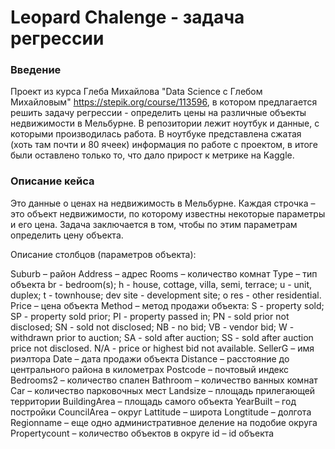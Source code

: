 # Leopard Chalenge - задача регрессии

### Введение
Проект из курса Глеба Михайлова "Data Science с Глебом Михайловым" https://stepik.org/course/113596, в котором предлагается решить задачу регрессии - определить цены на различные объекты недвижимости в Мельбурне. В репозитории лежит ноутбук и данные, с которыми производилась работа. В ноутбуке представлена сжатая (хоть там почти и 80 ячеек) информация по работе с проектом, в итоге были оставлено только то, что дало прирост к метрике на Kaggle. 

### Описание кейса
Это данные о ценах на недвижимость в Мельбурне. Каждая строчка – это объект недвижимости, по которому известны некоторые параметры и его цена. Задача заключается в том, чтобы по этим параметрам определить цену объекта.

Описание столбцов (параметров объекта):

Suburb – район
Address – адрес
Rooms – количество комнат
Type – тип объекта
    br - bedroom(s);
    h - house, cottage, villa, semi, terrace;
    u - unit, duplex;
    t - townhouse;
    dev site - development site;
    o res - other residential.
Price – цена объекта
Method – метод продажи объекта:
    S - property sold;
    SP - property sold prior;
    PI - property passed in;
    PN - sold prior not disclosed;
    SN - sold not disclosed;
    NB - no bid;
    VB - vendor bid;
    W - withdrawn prior to auction;
    SA - sold after auction;
    SS - sold after auction price not disclosed.
    N/A - price or highest bid not available.
SellerG – имя риэлтора
Date – дата продажи объекта
Distance – расстояние до центрального района в километрах
Postcode – почтовый индекс
Bedrooms2 – количество спален
Bathroom – количество ванных комнат
Car – количество парковочных мест
Landsize – площадь прилегающей территории
BuildingArea – площадь самого объекта
YearBuilt – год постройки
CouncilArea – округ
Lattitude – широта
Longtitude – долгота
Regionname – еще одно административное деление на подобие округа
Propertycount – количество объектов в округе
id – id объекта
